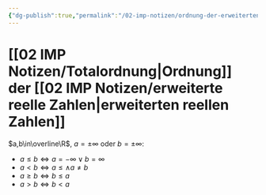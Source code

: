 ```yaml
---
{"dg-publish":true,"permalink":"/02-imp-notizen/ordnung-der-erweiterten-reellen-zahlen/"}
---
```


# [[02 IMP Notizen/Totalordnung|Ordnung]] der [[02 IMP Notizen/erweiterte reelle Zahlen|erweiterten reellen Zahlen]]

$a,b\in\overline\R$, $a=\pm\infty$ oder $b=\pm\infty$: 
- $a\leq b \iff a=-\infty \lor b=\infty$
- $a< b \iff a\leq \land a\neq b$
- $a\geq b \iff b\leq a$
- $a>b \iff b<a$


